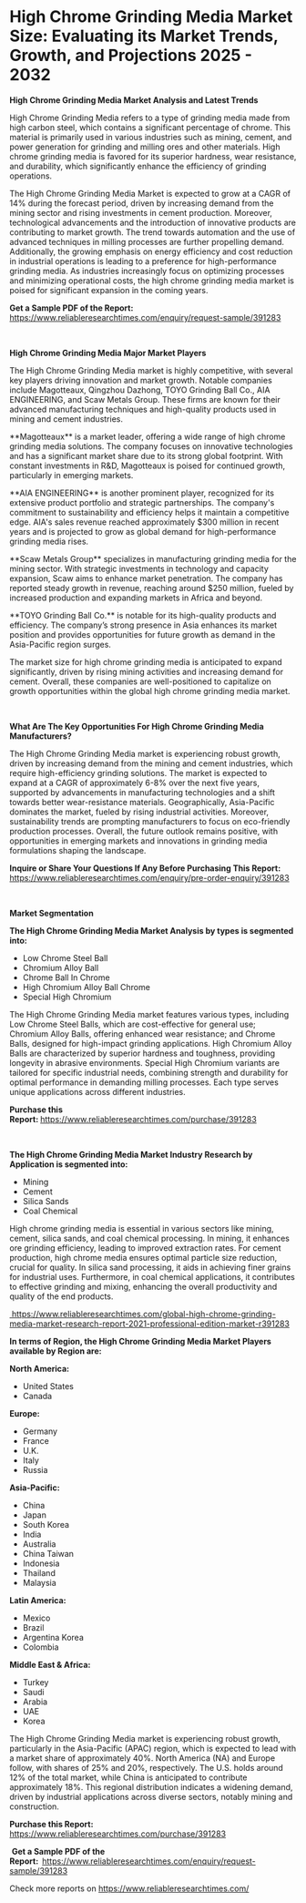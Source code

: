 <p><h1>High Chrome Grinding Media Market Size: Evaluating its Market Trends, Growth, and Projections 2025 - 2032</h1></p><p><strong>High Chrome Grinding Media Market Analysis and Latest Trends</strong></p>
<p><p>High Chrome Grinding Media refers to a type of grinding media made from high carbon steel, which contains a significant percentage of chrome. This material is primarily used in various industries such as mining, cement, and power generation for grinding and milling ores and other materials. High chrome grinding media is favored for its superior hardness, wear resistance, and durability, which significantly enhance the efficiency of grinding operations.</p><p>The High Chrome Grinding Media Market is expected to grow at a CAGR of 14% during the forecast period, driven by increasing demand from the mining sector and rising investments in cement production. Moreover, technological advancements and the introduction of innovative products are contributing to market growth. The trend towards automation and the use of advanced techniques in milling processes are further propelling demand. Additionally, the growing emphasis on energy efficiency and cost reduction in industrial operations is leading to a preference for high-performance grinding media. As industries increasingly focus on optimizing processes and minimizing operational costs, the high chrome grinding media market is poised for significant expansion in the coming years.</p></p>
<p><strong>Get a Sample PDF of the Report:&nbsp;</strong> <a href="https://www.reliableresearchtimes.com/enquiry/request-sample/391283?utm_campaign=2719&utm_medium=2&utm_source=Github&utm_content=ia&utm_term=29032025&utm_id=high-chrome-grinding-media">https://www.reliableresearchtimes.com/enquiry/request-sample/391283</a></p>
<p>&nbsp;</p>
<p><strong>High Chrome Grinding Media Major Market Players</strong></p>
<p><p>The High Chrome Grinding Media market is highly competitive, with several key players driving innovation and market growth. Notable companies include Magotteaux, Qingzhou Dazhong, TOYO Grinding Ball Co., AIA ENGINEERING, and Scaw Metals Group. These firms are known for their advanced manufacturing techniques and high-quality products used in mining and cement industries.</p><p>**Magotteaux** is a market leader, offering a wide range of high chrome grinding media solutions. The company focuses on innovative technologies and has a significant market share due to its strong global footprint. With constant investments in R&D, Magotteaux is poised for continued growth, particularly in emerging markets.</p><p>**AIA ENGINEERING** is another prominent player, recognized for its extensive product portfolio and strategic partnerships. The company's commitment to sustainability and efficiency helps it maintain a competitive edge. AIA's sales revenue reached approximately $300 million in recent years and is projected to grow as global demand for high-performance grinding media rises.</p><p>**Scaw Metals Group** specializes in manufacturing grinding media for the mining sector. With strategic investments in technology and capacity expansion, Scaw aims to enhance market penetration. The company has reported steady growth in revenue, reaching around $250 million, fueled by increased production and expanding markets in Africa and beyond.</p><p>**TOYO Grinding Ball Co.** is notable for its high-quality products and efficiency. The company’s strong presence in Asia enhances its market position and provides opportunities for future growth as demand in the Asia-Pacific region surges.</p><p>The market size for high chrome grinding media is anticipated to expand significantly, driven by rising mining activities and increasing demand for cement. Overall, these companies are well-positioned to capitalize on growth opportunities within the global high chrome grinding media market.</p></p>
<p>&nbsp;</p>
<p><strong>What Are The Key Opportunities For High Chrome Grinding Media Manufacturers?</strong></p>
<p><p>The High Chrome Grinding Media market is experiencing robust growth, driven by increasing demand from the mining and cement industries, which require high-efficiency grinding solutions. The market is expected to expand at a CAGR of approximately 6-8% over the next five years, supported by advancements in manufacturing technologies and a shift towards better wear-resistance materials. Geographically, Asia-Pacific dominates the market, fueled by rising industrial activities. Moreover, sustainability trends are prompting manufacturers to focus on eco-friendly production processes. Overall, the future outlook remains positive, with opportunities in emerging markets and innovations in grinding media formulations shaping the landscape.</p></p>
<p><strong>Inquire or Share Your Questions If Any Before Purchasing This Report:</strong> <a href="https://www.reliableresearchtimes.com/enquiry/pre-order-enquiry/391283?utm_campaign=2719&utm_medium=2&utm_source=Github&utm_content=ia&utm_term=29032025&utm_id=high-chrome-grinding-media">https://www.reliableresearchtimes.com/enquiry/pre-order-enquiry/391283</a></p>
<p>&nbsp;</p>
<p><strong>Market Segmentation</strong></p>
<p><strong>The High Chrome Grinding Media Market Analysis by types is segmented into:</strong></p>
<p><ul><li>Low Chrome Steel Ball</li><li>Chromium Alloy Ball</li><li>Chrome Ball In Chrome</li><li>High Chromium Alloy Ball Chrome</li><li>Special High Chromium</li></ul></p>
<p><p>The High Chrome Grinding Media market features various types, including Low Chrome Steel Balls, which are cost-effective for general use; Chromium Alloy Balls, offering enhanced wear resistance; and Chrome Balls, designed for high-impact grinding applications. High Chromium Alloy Balls are characterized by superior hardness and toughness, providing longevity in abrasive environments. Special High Chromium variants are tailored for specific industrial needs, combining strength and durability for optimal performance in demanding milling processes. Each type serves unique applications across different industries.</p></p>
<p><strong>Purchase this Report:&nbsp;</strong><a href="https://www.reliableresearchtimes.com/purchase/391283?utm_campaign=2719&utm_medium=2&utm_source=Github&utm_content=ia&utm_term=29032025&utm_id=high-chrome-grinding-media">https://www.reliableresearchtimes.com/purchase/391283</a></p>
<p>&nbsp;</p>
<p><strong>The High Chrome Grinding Media Market Industry Research by Application is segmented into:</strong></p>
<p><ul><li>Mining</li><li>Cement</li><li>Silica Sands</li><li>Coal Chemical</li></ul></p>
<p><p>High chrome grinding media is essential in various sectors like mining, cement, silica sands, and coal chemical processing. In mining, it enhances ore grinding efficiency, leading to improved extraction rates. For cement production, high chrome media ensures optimal particle size reduction, crucial for quality. In silica sand processing, it aids in achieving finer grains for industrial uses. Furthermore, in coal chemical applications, it contributes to effective grinding and mixing, enhancing the overall productivity and quality of the end products.</p></p>
<p><a href="https://www.reliableresearchtimes.com/global-high-chrome-grinding-media-market-research-report-2021-professional-edition-market-r391283?utm_campaign=2719&utm_medium=2&utm_source=Github&utm_content=ia&utm_term=29032025&utm_id=high-chrome-grinding-media">&nbsp;https://www.reliableresearchtimes.com/global-high-chrome-grinding-media-market-research-report-2021-professional-edition-market-r391283</a></p>
<p><strong>In terms of Region, the High Chrome Grinding Media Market Players available by Region are:</strong></p>
<p>
    <p> <strong> North America: </strong>
        <ul>
            <li>United States</li>
            <li>Canada</li>
        </ul>
        </p> 
    <p> <strong> Europe: </strong>
        <ul>
            <li>Germany</li>
            <li>France</li>
            <li>U.K.</li>
            <li>Italy</li>
            <li>Russia</li>
        </ul>
        </p> 
    <p> <strong> Asia-Pacific: </strong>
        <ul>
            <li>China</li>
            <li>Japan</li>
            <li>South Korea</li>
            <li>India</li>
            <li>Australia</li>
            <li>China Taiwan</li>
            <li>Indonesia</li>
            <li>Thailand</li>
            <li>Malaysia</li>
        </ul>
        </p> 
    <p> <strong> Latin America: </strong>
        <ul>
            <li>Mexico</li>
            <li>Brazil</li>
            <li>Argentina Korea</li>
            <li>Colombia</li>
        </ul>
        </p> 
    <p> <strong> Middle East & Africa: </strong>
        <ul>
            <li>Turkey</li>
            <li>Saudi</li>
            <li>Arabia</li>
            <li>UAE</li>
            <li>Korea</li>
        </ul>
    </p>
    </p>
<p><p>The High Chrome Grinding Media market is experiencing robust growth, particularly in the Asia-Pacific (APAC) region, which is expected to lead with a market share of approximately 40%. North America (NA) and Europe follow, with shares of 25% and 20%, respectively. The U.S. holds around 12% of the total market, while China is anticipated to contribute approximately 18%. This regional distribution indicates a widening demand, driven by industrial applications across diverse sectors, notably mining and construction.</p></p>
<p><strong>Purchase this Report: </strong><a href="https://www.reliableresearchtimes.com/purchase/391283?utm_campaign=2719&utm_medium=2&utm_source=Github&utm_content=ia&utm_term=29032025&utm_id=high-chrome-grinding-media">https://www.reliableresearchtimes.com/purchase/391283</a></p>
<p>&nbsp;<strong>Get a Sample PDF of the Report:&nbsp;&nbsp;</strong><a href="https://www.reliableresearchtimes.com/enquiry/request-sample/391283?utm_campaign=2719&utm_medium=2&utm_source=Github&utm_content=ia&utm_term=29032025&utm_id=high-chrome-grinding-media">https://www.reliableresearchtimes.com/enquiry/request-sample/391283</a></p>
<p><strong></strong></p>
<p>Check more reports on <a href="https://www.reliableresearchtimes.com/?utm_campaign=2719&utm_medium=2&utm_source=Github&utm_content=ia&utm_term=29032025&utm_id=high-chrome-grinding-media">https://www.reliableresearchtimes.com/</a></p>
